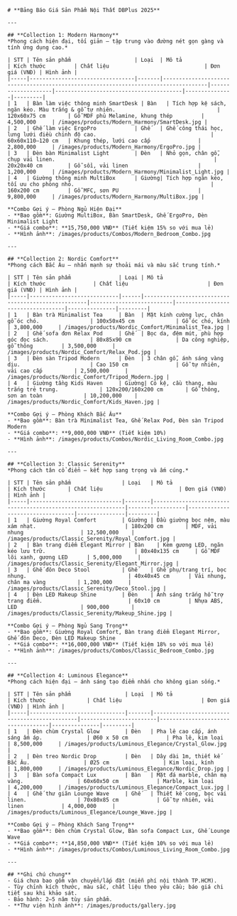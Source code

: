     # **Bảng Báo Giá Sản Phẩm Nội Thất DBPlus 2025**

    ---

    ## **Collection 1: Modern Harmony**  
    *Phong cách hiện đại, tối giản – tập trung vào đường nét gọn gàng và tính ứng dụng cao.*

    | STT | Tên sản phẩm                    | Loại  | Mô tả                                                                              | Kích thước         | Chất liệu                              | Đơn giá (VNĐ) | Hình ảnh |
    |-----|---------------------------------|-------|------------------------------------------------------------------------------------|--------------------|----------------------------------------|---------------|---------|
    | 1   | Bàn làm việc thông minh SmartDesk | Bàn   | Tích hợp kệ sách, ngăn kéo. Màu trắng & gỗ tự nhiên.                                | 120x60x75 cm       | Gỗ MDF phủ Melamine, khung thép         | 4,500,000     | /images/products/Modern_Harmony/SmartDesk.jpg |
    | 2   | Ghế làm việc ErgoPro            | Ghế   | Ghế công thái học, lưng lưới điều chỉnh độ cao.                                    | 60x60x110–120 cm   | Khung thép, lưới cao cấp               | 2,800,000     | /images/products/Modern_Harmony/ErgoPro.jpg |
    | 3   | Đèn bàn Minimalist Light        | Đèn   | Nhỏ gọn, chân gỗ, chụp vải linen.                                                  | 20x20x40 cm        | Gỗ sồi, vải linen                      | 1,200,000     | /images/products/Modern_Harmony/Minimalist_Light.jpg |
    | 4   | Giường thông minh MultiBox      | Giường| Tích hợp ngăn kéo, tối ưu cho phòng nhỏ.                                           | 160x200 cm         | Gỗ MFC, sơn PU                         | 9,800,000     | /images/products/Modern_Harmony/MultiBox.jpg |

    **Combo Gợi ý – Phòng Ngủ Hiện Đại**  
    - **Bao gồm**: Giường MultiBox, Bàn SmartDesk, Ghế ErgoPro, Đèn Minimalist Light  
    - **Giá combo**: **15,750,000 VNĐ** (Tiết kiệm 15% so với mua lẻ)
    - **Hình ảnh**: /images/products/Combos/Modern_Bedroom_Combo.jpg

    ---

    ## **Collection 2: Nordic Comfort**  
    *Phong cách Bắc Âu – nhấn mạnh sự thoải mái và màu sắc trung tính.*

    | STT | Tên sản phẩm               | Loại | Mô tả                                              | Kích thước               | Chất liệu                         | Đơn giá (VNĐ) | Hình ảnh |
    |-----|----------------------------|------|----------------------------------------------------|--------------------------|-----------------------------------|---------------|---------|
    | 1   | Bàn trà Minimalist Tea     | Bàn  | Mặt kính cường lực, chân gỗ óc chó.                | 100x50x45 cm             | Gỗ óc chó, kính                   | 3,800,000     | /images/products/Nordic_Comfort/Minimalist_Tea.jpg |
    | 2   | Ghế sofa đơn Relax Pod     | Ghế  | Bọc da, đệm mút, phù hợp góc đọc sách.             | 80x85x90 cm              | Da công nghiệp, gỗ thông         | 3,500,000     | /images/products/Nordic_Comfort/Relax_Pod.jpg |
    | 3   | Đèn sàn Tripod Modern      | Đèn  | 3 chân gỗ, ánh sáng vàng dịu.                      | Cao 150 cm               | Gỗ tự nhiên, vải cao cấp          | 2,500,000     | /images/products/Nordic_Comfort/Tripod_Modern.jpg |
    | 4   | Giường tầng Kids Haven     | Giường| Có kệ, cầu thang, màu trắng trẻ trung.             | 120x200/160x200 cm       | Gỗ thông, sơn an toàn             | 10,200,000    | /images/products/Nordic_Comfort/Kids_Haven.jpg |

    **Combo Gợi ý – Phòng Khách Bắc Âu**  
    - **Bao gồm**: Bàn trà Minimalist Tea, Ghế Relax Pod, Đèn sàn Tripod Modern  
    - **Giá combo**: **9,000,000 VNĐ** (Tiết kiệm 10%)
    - **Hình ảnh**: /images/products/Combos/Nordic_Living_Room_Combo.jpg

    ---

    ## **Collection 3: Classic Serenity**  
    *Phong cách tân cổ điển – kết hợp sang trọng và ấm cúng.*

    | STT | Tên sản phẩm                | Loại   | Mô tả                                                       | Kích thước       | Chất liệu                        | Đơn giá (VNĐ) | Hình ảnh |
    |-----|-----------------------------|--------|-------------------------------------------------------------|------------------|----------------------------------|---------------|---------|
    | 1   | Giường Royal Comfort        | Giường | Đầu giường bọc nệm, màu xám nhạt.                            | 180x200 cm       | MDF, vải nhung                  | 12,500,000    | /images/products/Classic_Serenity/Royal_Comfort.jpg |
    | 2   | Bàn trang điểm Elegant Mirror | Bàn    | Kèm gương LED, ngăn kéo lưu trữ.                            | 80x40x135 cm     | Gỗ MDF lõi xanh, gương LED      | 5,000,000     | /images/products/Classic_Serenity/Elegant_Mirror.jpg |
    | 3   | Ghế đôn Deco Stool          | Ghế    | Ghế phụ/trang trí, bọc nhung.                                | 40x40x45 cm      | Vải nhung, chân mạ vàng          | 1,200,000     | /images/products/Classic_Serenity/Deco_Stool.jpg |
    | 4   | Đèn LED Makeup Shine        | Đèn    | Ánh sáng trắng hỗ trợ trang điểm.                           | 60x10 cm         | Nhựa ABS, LED                    | 900,000       | /images/products/Classic_Serenity/Makeup_Shine.jpg |

    **Combo Gợi ý – Phòng Ngủ Sang Trọng**  
    - **Bao gồm**: Giường Royal Comfort, Bàn trang điểm Elegant Mirror, Ghế đôn Deco, Đèn LED Makeup Shine  
    - **Giá combo**: **16,000,000 VNĐ** (Tiết kiệm 18% so với mua lẻ)
    - **Hình ảnh**: /images/products/Combos/Classic_Bedroom_Combo.jpg

    ---

    ## **Collection 4: Luminous Elegance**  
    *Phong cách hiện đại – ánh sáng tạo điểm nhấn cho không gian sống.*

    | STT | Tên sản phẩm                 | Loại  | Mô tả                                        | Kích thước             | Chất liệu                         | Đơn giá (VNĐ) | Hình ảnh |
    |-----|------------------------------|-------|----------------------------------------------|------------------------|-----------------------------------|---------------|---------|
    | 1   | Đèn chùm Crystal Glow        | Đèn   | Pha lê cao cấp, ánh sáng ấm áp.              | Ø60 x 50 cm            | Pha lê, kim loại                  | 8,500,000     | /images/products/Luminous_Elegance/Crystal_Glow.jpg |
    | 2   | Đèn treo Nordic Drop         | Đèn   | Dây dài 1m, thiết kế Bắc Âu.                 | Ø25 cm                 | Kim loại, kính                    | 1,800,000     | /images/products/Luminous_Elegance/Nordic_Drop.jpg |
    | 3   | Bàn sofa Compact Lux         | Bàn   | Mặt đá marble, chân mạ vàng.                 | 60x60x50 cm            | Marble, kim loại                  | 4,200,000     | /images/products/Luminous_Elegance/Compact_Lux.jpg |
    | 4   | Ghế thư giãn Lounge Wave     | Ghế   | Thiết kế cong, bọc vải linen.                | 70x80x85 cm            | Gỗ tự nhiên, vải linen            | 4,000,000     | /images/products/Luminous_Elegance/Lounge_Wave.jpg |

    **Combo Gợi ý – Phòng Khách Sang Trọng**  
    - **Bao gồm**: Đèn chùm Crystal Glow, Bàn sofa Compact Lux, Ghế Lounge Wave  
    - **Giá combo**: **14,850,000 VNĐ** (Tiết kiệm 10% so với mua lẻ)
    - **Hình ảnh**: /images/products/Combos/Luminous_Living_Room_Combo.jpg

    ---

    ## **Ghi chú chung**
    - Giá chưa bao gồm vận chuyển/lắp đặt (miễn phí nội thành TP.HCM).  
    - Tùy chỉnh kích thước, màu sắc, chất liệu theo yêu cầu; báo giá chi tiết sau khi khảo sát.  
    - Bảo hành: 2–5 năm tùy sản phẩm.  
    - **Thư viện hình ảnh**: /images/products/gallery.jpg
